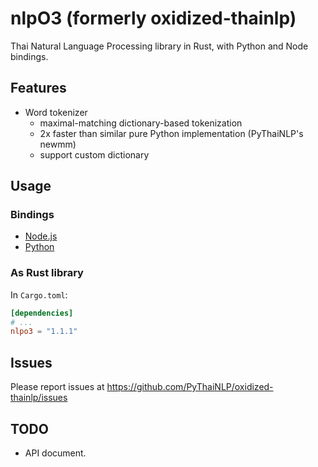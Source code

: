 # nlpO3 (formerly oxidized-thainlp)

Thai Natural Language Processing library in Rust,
with Python and Node bindings.

## Features

- Word tokenizer
  - maximal-matching dictionary-based tokenization
  - 2x faster than similar pure Python implementation (PyThaiNLP's newmm)
  - support custom dictionary

## Usage

### Bindings
- [Node.js](nlpo3-nodejs/README.md)
- [Python](nlpo3-python/README.md)

### As Rust library
In `Cargo.toml`:

```toml
[dependencies]
# ...
nlpo3 = "1.1.1"
```

## Issues

Please report issues at https://github.com/PyThaiNLP/oxidized-thainlp/issues

## TODO

- API document.
